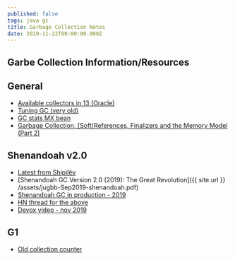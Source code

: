 ```yaml
---
published: false
tags: java gc
title: Garbage Collection Notes
date: 2019-11-22T00:00:00.000Z
---
```

## Garbe Collection Information/Resources

## General
- [Available collectors in 13 (Oracle)](https://docs.oracle.com/en/java/javase/13/gctuning/available-collectors.html#GUID-F215A508-9E58-40B4-90A5-74E29BF3BD3C)
- [Tuning GC (very old)](https://www.petefreitag.com/articles/gctuning/)
- [GC stats MX bean](https://stackoverflow.com/questions/466878/can-you-get-basic-gc-stats-in-java)
- [Garbage Collection, \[Soft\]References, Finalizers and the Memory Model (Part 2)](http://jeremymanson.blogspot.com/2010/02/garbage-collection-softreferences.html)

## Shenandoah v2.0
- [Latest from Shipilëv](https://shipilev.net/#shenandoah)
- [Shenandoah GC Version 2.0 (2019): The Great Revolution]({{ site.url }}
/assets/jugbb-Sep2019-shenandoah.pdf)
- [Shenandoah GC in production - 2019](http://clojure-goes-fast.com/blog/shenandoah-in-production/)
- [HN thread for the above](https://news.ycombinator.com/item?id=19885863)
- [Devox video - nov 2019](https://www.youtube.com/watch?v=MU8NapbG1IQ)

## G1
- [Old collection counter](https://stackoverflow.com/questions/53830693/java-g1-old-generation-garbage-collection-count-is-0)

